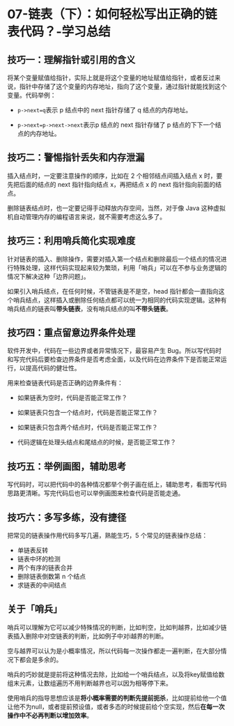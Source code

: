 # 07-链表（下）：如何轻松写出正确的链表代码？-学习总结

## 技巧一：理解指针或引用的含义

将某个变量赋值给指针，实际上就是将这个变量的地址赋值给指针，或者反过来说，指针中存储了这个变量的内存地址，指向了这个变量，通过指针就能找到这个变量。代码举例：

- `p->next=q`表示 p 结点中的 next 指针存储了 q 结点的内存地址。

- `p->next=p->next->next`表示p 结点的 next 指针存储了 p 结点的下下一个结点的内存地址。

## 技巧二：警惕指针丢失和内存泄漏

插入结点时，一定要注意操作的顺序，比如在 2 个相邻结点间插入结点 x 时，要先把后面的结点的 next 指针指向结点 x，再把结点 x 的 next 指针指向前面的结点。

删除链表结点时，也一定要记得手动释放内存空间，当然，对于像 Java 这种虚拟机自动管理内存的编程语言来说，就不需要考虑这么多了。

## 技巧三：利用哨兵简化实现难度

针对链表的插入、删除操作，需要对插入第一个结点和删除最后一个结点的情况进行特殊处理，这样代码实现起来较为繁琐，利用「哨兵」可以在不参与业务逻辑的情况下解决这种「边界问题」。

如果引入哨兵结点，在任何时候，不管链表是不是空，head 指针都会一直指向这个哨兵结点，这样插入或删除任何结点都可以统一为相同的代码实现逻辑。这种有哨兵结点的链表叫**带头链表**，没有哨兵结点的叫**不带头链表**。

## 技巧四：重点留意边界条件处理

软件开发中，代码在一些边界或者异常情况下，最容易产生 Bug。所以写代码时和写完代码后要检查边界条件是否考虑全面，以及代码在边界条件下是否能正常运行，以提高代码的健壮性。

用来检查链表代码是否正确的边界条件有：

- 如果链表为空时，代码是否能正常工作？ 

- 如果链表只包含一个结点时，代码是否能正常工作？ 

- 如果链表只包含两个结点时，代码是否能正常工作？

- 代码逻辑在处理头结点和尾结点的时候，是否能正常工作？

## 技巧五：举例画图，辅助思考

写代码时，可以把代码中的各种情况都举个例子画在纸上，辅助思考，看图写代码思路更清晰。写完代码后也可以举例画图来检查代码是否能走通。

## 技巧六：多写多练，没有捷径

把常见的链表操作用代码多写几遍，熟能生巧，5 个常见的链表操作总结：

- 单链表反转
- 链表中环的检测
- 两个有序的链表合并
- 删除链表倒数第 n 个结点
- 求链表的中间结点

## 关于「哨兵」

哨兵可以理解为它可以减少特殊情况的判断，比如判空，比如判越界，比如减少链表插入删除中对空链表的判断，比如例子中对i越界的判断。

空与越界可以认为是小概率情况，所以代码每一次操作都走一遍判断，在大部分情况下都会是多余的。

哨兵的巧妙就是提前将这种情况去除，比如给一个哨兵结点，以及将key赋值给数组末元素，让数组遍历不用判断越界也可以因为相等停下来。

使用哨兵的指导思想应该是**将小概率需要的判断先提前扼杀**，比如提前给他一个值让他不为null，或者提前预设值，或者多态的时候提前给个空实现，然后**在每一次操作中不必再判断以增加效率**。  

